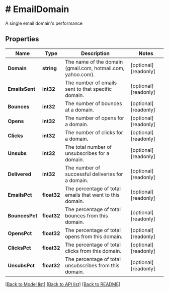 # # EmailDomain
A single email domain&#39;s performance

## Properties 


Name | Type | Description | Notes
------------ | ------------- | ------------- | -------------
**Domain**| **string** | The name of the domain (gmail.com, hotmail.com, yahoo.com).  | [optional] [readonly]
**EmailsSent**| **int32** | The number of emails sent to that specific domain.  | [optional] [readonly]
**Bounces**| **int32** | The number of bounces at a domain.  | [optional] [readonly]
**Opens**| **int32** | The number of opens for a domain.  | [optional] [readonly]
**Clicks**| **int32** | The number of clicks for a domain.  | [optional] [readonly]
**Unsubs**| **int32** | The total number of unsubscribes for a domain.  | [optional] [readonly]
**Delivered**| **int32** | The number of successful deliveries for a domain.  | [optional] [readonly]
**EmailsPct**| **float32** | The percentage of total emails that went to this domain.  | [optional] [readonly]
**BouncesPct**| **float32** | The percentage of total bounces from this domain.  | [optional] [readonly]
**OpensPct**| **float32** | The percentage of total opens from this domain.  | [optional] [readonly]
**ClicksPct**| **float32** | The percentage of total clicks from this domain.  | [optional] [readonly]
**UnsubsPct**| **float32** | The percentage of total unsubscribes from this domain.  | [optional] [readonly]


[[Back to Model list]](../../README.md#models) [[Back to API list]](../../README.md#endpoints) [[Back to README]](../../README.md)

